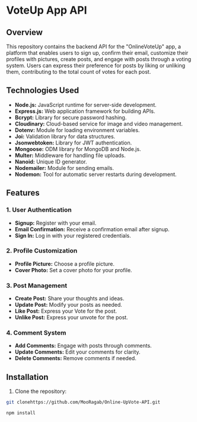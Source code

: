 
# VoteUp App API

## Overview

This repository contains the backend API for the "OnlineVoteUp" app, a platform that enables users to sign up, confirm their email, customize their profiles with pictures, create posts, and engage with posts through a voting system. Users can express their preference for posts by liking or unliking them, contributing to the total count of votes for each post. 

## Technologies Used

- **Node.js:** JavaScript runtime for server-side development.
- **Express.js:** Web application framework for building APIs.
- **Bcrypt:** Library for secure password hashing.
- **Cloudinary:** Cloud-based service for image and video management.
- **Dotenv:** Module for loading environment variables.
- **Joi:** Validation library for data structures.
- **Jsonwebtoken:** Library for JWT authentication.
- **Mongoose:** ODM library for MongoDB and Node.js.
- **Multer:** Middleware for handling file uploads.
- **Nanoid:** Unique ID generator.
- **Nodemailer:** Module for sending emails.
- **Nodemon:** Tool for automatic server restarts during development.
## Features

### 1. User Authentication

- **Signup:** Register with your email.
- **Email Confirmation:** Receive a confirmation email after signup.
- **Sign In:** Log in with your registered credentials.

### 2. Profile Customization

- **Profile Picture:** Choose a profile picture.
- **Cover Photo:** Set a cover photo for your profile.

### 3. Post Management

- **Create Post:** Share your thoughts and ideas.
- **Update Post:** Modify your posts as needed.
- **Like Post:** Express your Vote for the post.
- **Unlike Post:** Express your unvote for the post.


### 4. Comment System

- **Add Comments:** Engage with posts through comments.
- **Update Comments:** Edit your comments for clarity.
- **Delete Comments:** Remove comments if needed.

  
## Installation

1. Clone the repository:

```bash
git clonehttps://github.com/MooRagab/Online-UpVote-API.git

npm install

